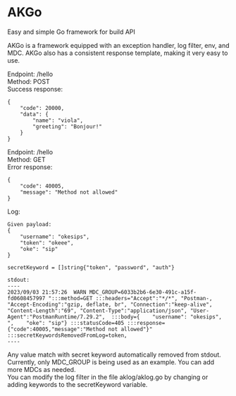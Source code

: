 # AKGo
Easy and simple Go framework for build API

AKGo is a framework equipped with an exception handler, log filter, env, and MDC. 
AKGo also has a consistent response template, making it very easy to use.

Endpoint: /hello<br>
Method: POST<br>
Success response:
```
{
    "code": 20000,
    "data": {
        "name": "viola",
        "greeting": "Bonjour!"
    }
}
```

Endpoint: /hello<br>
Method: GET<br>
Error response:
```
{
    "code": 40005,
    "message": "Method not allowed"
}
```

Log:
```
Given payload:
{
    "username": "okesips",
    "token": "okeee",
    "oke": "sip"
}

secretKeyword = []string{"token", "password", "auth"}

stdout:
----
2023/09/03 21:57:26  WARN MDC_GROUP=6033b2b6-6e30-491c-a15f-fd0608457997 ":::method=GET :::headers="Accept":"*/*", "Postman-, "Accept-Encoding":"gzip, deflate, br", "Connection":"keep-alive", "Content-Length":"69", "Content-Type":"application/json", "User-Agent":"PostmanRuntime/7.29.2",  :::body={    "username": "okesips",    ",    "oke": "sip"} :::statusCode=405 :::response={"code":40005,"message":"Method not allowed"}" :::secretKeywordsRemovedFromLog=token,
----
```

Any value match with secret keyword automatically removed from stdout.<br>
Currently, only MDC_GROUP is being used as an example. You can add more MDCs as needed.<br>
You can modify the log filter in the file aklog/aklog.go by changing or adding keywords to the secretKeyword variable.
